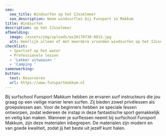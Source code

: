```yaml
---
seo:
  seo_title: Windsurfen op het IJsselmeer
  seo_description: Neem windsurfles bij Funsport in Makkum
title: Windsurfen
description: op het IJsselmeer
afbeelding:
  image: /assets/img/uploads/ws20170730-0813.jpg
  alt: Heerlijk alleen of met meerdere vrienden windsurfen op het IJsselmeer
checklist:
  - Sportief op het water
  - Professionele lessen
  - 'Lekker uitwaaien '
  - 'Camping '
samenwerking:
button:
  text: Reserveren
  url: https://www.funsportmakkum.nl
---
```


Bij surfschool Funsport Makkum hebben ze ervaren surf instructeurs die jou graag op een veilige manier leren surfen. Zij bieden zowel privélessen als groepslessen aan. Voor de beginners hebben ze speciale lessen ontworpen, zodat iedereen de instap in deze fantastische sport gemakkelijk en veilig kan maken. Wanneer je surflessen neemt bij surfschool Funsport Makkum, zijn deze materialen inbegrepen. De materialen zijn modern en van goede kwaliteit, zodat jij het beste uit jezelf kunt halen.&nbsp;
